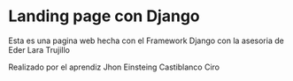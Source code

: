 # Landing page con Django

Esta es una pagina web hecha con el Framework Django con la 
asesoria de Eder Lara Trujillo

Realizado por el aprendiz Jhon Einsteing Castiblanco Ciro
